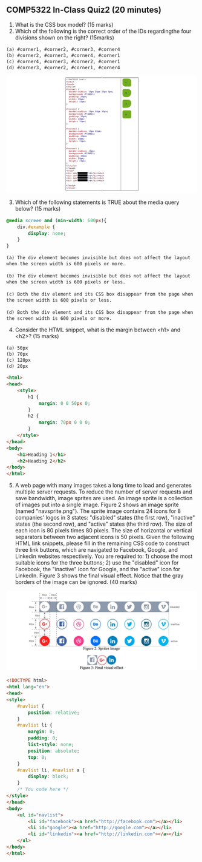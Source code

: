 ## COMP5322 In-Class Quiz2 (20 minutes)

1. What is the CSS box model? (15 marks)
2. Which of the following is the correct order of the IDs regardingthe four divisions shown on the right? (15marks)
```
(a) #corner1, #corner2, #corner3, #corner4
(b) #corner2, #corner3, #corner4, #corner1
(c) #corner4, #corner3, #corner2, #corner1
(d) #corner3, #corner2, #corner1, #corner4
```
![Image](./q2.png)

3. Which of the following statements is TRUE about the media query below? (15 marks)
```css
@media screen and (min-width: 600px){
    div.#example {
        display: none;
    }
}
```
```
(a) The div element becomes invisible but does not affect the layout when the screen width is 600 pixels or more.

(b) The div element becomes invisible but does not affect the layout when the screen width is 600 pixels or less.

(c) Both the div element and its CSS box disappear from the page when the screen width is 600 pixels or less.

(d) Both the div element and its CSS box disappear from the page when the screen width is 600 pixels or more.
```

4. Consider the HTML snippet, what is the margin between \<h1\> and \<h2\>? (15 marks)
```
(a) 50px
(b) 70px
(c) 120px
(d) 20px
```

```html
<html>
<head>
    <style>
        h1 {
            margin: 0 0 50px 0;
        }
        h2 {
            margin: 70px 0 0 0;
        }
    </style>
</head>
<body>
    <h1>Heading 1</h1>
    <h2>Heading 2</h2>
</body>
</html>
```

5. A web page with many images takes a long time to load and generates multiple server requests. To reduce the number of server requests and save bandwidth, image sprites are used. An image sprite is a collection of images put into a single image. Figure 2 shows an image sprite (named "navsprite.png"). The sprite image contains 24 icons for 8 companies' logos in 3 states: "disabled" states (the first row), "inactive" states (the second row), and "active" states (the third row). The size of each icon is 80 pixels times 80 pixels. The size of horizontal or vertical separators between two adjacent icons is 50 pixels. Given the following HTML link snippets, please fill in the remaining CSS code to construct three link buttons, which are navigated to Facebook, Google, and Linkedin websites respectively. You are required to: 1) choose the most suitable icons for the three buttons; 2) use the "disabled" icon for Facebook, the "inactive" icon for Google, and the "active" icon for LinkedIn. Figure 3 shows the final visual effect. Notice that the gray borders of the image can be ignored. (40 marks)

![Image](q5.png)

```html
<!DOCTYPE html>
<html lang="en">
<head>
<style>
    #navlist {
        position: relative;
    }
    #navlist li {
        margin: 0;
        padding: 0;
        list-style: none;
        position: absolute;
        top: 0;
    }
    #navlist li, #navlist a {
        display: block;
    }
    /* You code here */
</style>
</head>
<body>
    <ul id="navlist">
        <li id="facebook"><a href="http://facebook.com"></a></li>
        <li id="google"><a href="http://google.com"></a></li>
        <li id="linkedin"><a href="http://linkedin.com"></a></li>
    </ul>
</body>
</html>
```